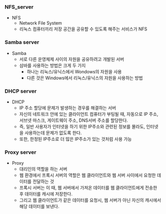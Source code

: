 ### NFS_server
- NFS
    - Network File System
    - 리눅스 컴퓨터끼리 저장 공간을 공유할 수 있도록 해주는 서비스가 NFS
### Samba server
- Samba
    - 서로 다른 운영체제 사이의 자원을 공유하려고 개발된 서버
    - 삼바를 사용하는 방법은 크게 두 가지
        - 하나는 리눅스/유닉스에서 Wondows의 자원을 사용
        - 다른 것은 Windows에서 리눅스/유닉스의 자원을 사용하는 방법
### DHCP server
- DHCP
    - IP 주소 할당에 문제가 발생하는 경우를 해결하는 서버
    - 자신의 네트워크 안에 있는 클라이언트 컴퓨터가 부팅될 때, 자동으로 IP 주소, 서브넷 마스크, 게이트웨이 주소, DNS서버 주소를 할당한다.
    - 즉, 일반 사용자가 인터넷을 하기 위한 IP주소와 관련된 정보를 몰라도, 인터넷을 사용하는데 문제가 없도록 한다.
    - 또한, 한정된 IP주소로 더 많은 IP주소가 있는 것처럼 사용 가능
### Proxy server
- Proxy
    - 대리인의 역할을 하는 서버
    - 웹 환경에서 프록시 서버의 역할은 웹 클라이언트와 웹 서버 사이에서 요청한 데이터를 전달하는 것
    - 프록시 서버는 이 때, 웹 서버에서 가져온 데이터를 웹 클라이언트에게 전송한 후 데이터를 캐시에 저장한다.
    - 그리고 웹 클라이언트가 같은 데이터를 요청시, 웹 서버가 아닌 자신의 캐시에서 해당 데이터를 보낸다.